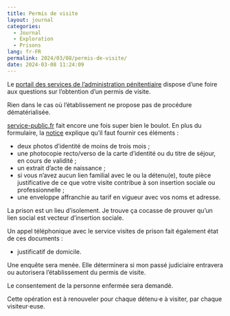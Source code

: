 ```yaml
---
title: Permis de visite
layout: journal
categories:
  - Journal
  - Exploration
  - Prisons
lang: fr-FR
permalink: 2024/03/08/permis-de-visite/
date: 2024-03-08 11:24:09
---
```


Le [portail des services de l’administration pénitentiaire](https://www.penitentiaire.justice.fr) dispose d’une foire aux questions sur l’obtention d’un permis de visite.

Rien dans le cas où l’établissement ne propose pas de procédure dématérialisée.

[service-public.fr](https://www.service-public.fr/particuliers/vosdroits/R1027) fait encore une fois super bien le boulot. En plus du formulaire, la [notice] explique qu’il faut fournir ces éléments :

- deux photos d’identité de moins de trois mois ;
- une photocopie recto/verso de la carte d’identité ou du titre de séjour, en cours de validité ;
- un extrait d’acte de naissance ;
- si vous n’avez aucun lien familial avec le ou la détenu(e), toute pièce justificative de ce que votre visite contribue à son insertion sociale ou professionnelle ;
- une enveloppe affranchie au tarif en vigueur avec vos noms et adresse.

La prison est un lieu d’isolement. Je trouve ça cocasse de prouver qu’un lien social est vecteur d’insertion sociale.

Un appel téléphonique avec le service visites de prison fait également état de ces documents :

- justificatif de domicile.

Une enquête sera menée. Elle déterminera si mon passé judiciaire entravera ou autorisera l’établissement du permis de visite.

Le consentement de la personne enfermée sera demandé.

Cette opération est à renouveler pour chaque détenu‧e à visiter, par chaque visiteur‧euse.


[notice]: https://www.formulaires.service-public.fr/gf/getNotice.do?cerfaFormulaire=13960*02&cerfaNotice=51405
